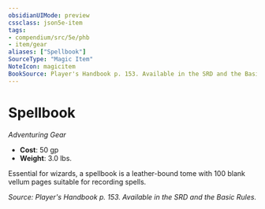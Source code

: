 ```yaml
---
obsidianUIMode: preview
cssclass: json5e-item
tags:
- compendium/src/5e/phb
- item/gear
aliases: ["Spellbook"]
SourceType: "Magic Item"
NoteIcon: magicitem
BookSource: Player's Handbook p. 153. Available in the SRD and the Basic Rules.
---
```

# Spellbook
*Adventuring Gear*  

- **Cost**: 50 gp
- **Weight**: 3.0 lbs.

Essential for wizards, a spellbook is a leather-bound tome with 100 blank vellum pages suitable for recording spells.

*Source: Player's Handbook p. 153. Available in the SRD and the Basic Rules.*